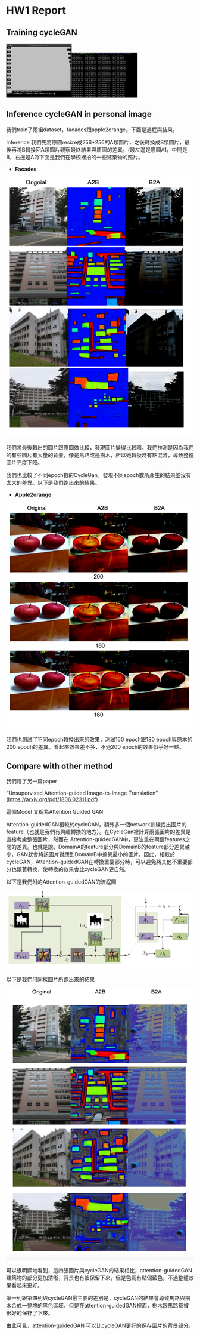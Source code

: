 # HW1 Report

## Training cycleGAN
<img src="results/img/screenshot1.png" width="35%"/><img src="results/img/screenshot2.png" width="35%"/>

## Inference cycleGAN in personal image
我們train了兩組dataset，facades跟apple2orange。下面是過程與結果。

Inference
我們先將原圖resize成256*256的A類圖片，之後轉換成B類圖片，最後再將B轉換回A類圖片觀察最終結果與原圖的差異。(最左邊是原圖A1，中間是B，右邊是A2)下面是我們在學校裡拍的一些建築物的照片。

* **Facades**  
<img src="results/img/Facades.png"/>

我們將最後轉出的圖片跟原圖做比較，發現圖片變得比較暗。我們推測是因為我們的有些圖片有大量的背景，像是馬路或是樹木，所以她轉換時有點混淆，導致整體圖片亮度下降。

我們也比較了不同epoch數的CycleGan。發現不同epoch數所產生的結果並沒有太大的差異。以下是我們跑出來的結果。

* **Apple2orange**  
<img src="results/img/Apple2orange.png"/>

我們也測試了不同epoch轉換出來的效果，測試160 epoch跟180 epoch與原本的200 epoch的差異。看起來效果差不多，不過200 epoch的效果似乎好一點。


## Compare with other method
我們跑了另一篇paper

“Unsupervised Attention-guided Image-to-Image Translation”
(https://arxiv.org/pdf/1806.02311.pdf)

這個Model 又稱為Attention Guided GAN

Attention-guidedGAN相較於cycleGAN，額外多一個network訓練找出圖片的feature（也就是我們有興趣轉換的地方）。在CycleGan裡計算兩張圖片的差異是直接考慮整張圖片，然而在
Attention-guidedGAN中，更注重在兩個features之間的差異。也就是說，DomainA的feature部分與DomainB的feature部分差異越小，GAN就會將該圖片對應到DomainB中差異最小的圖片。因此，相較於cycleGAN，Attention-guidedGAN在轉換重要部分時，可以避免將其他不重要部分也跟著轉換，使轉換的效果會比cycleGAN更自然。

以下是我們附的Attention-guidedGAN的流程圖

<img src="results/img/AttentionGAN.png"/>

以下是我們用同樣圖片所跑出來的結果

<img src="results/img/othermethod.png"/>

可以很明顯地看到，這四張圖片與cycleGAN的結果相比，attention-guidedGAN建築物的部分更加清晰，背景也有被保留下來，但是色調有點偏藍色。不過整體效果看起來更好。

第一列跟第四列與cycleGAN最主要的差別是，cycleGAN的結果會導致馬路與樹木合成一整塊的黑色區域，但是在attention-guidedGAN裡面，樹木跟馬路都被很好的保存了下來。

由此可見，attention-guidedGAN 可以比cycleGAN更好的保存圖片的背景部分。
